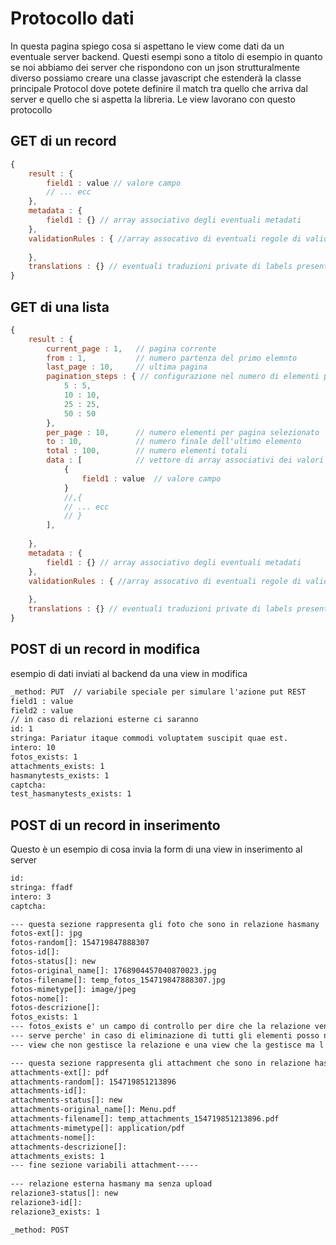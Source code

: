 # Protocollo dati

In questa pagina spiego cosa si aspettano le view come dati da un eventuale server backend. Questi esempi 
sono a titolo di esempio in quanto se noi abbiamo dei server che rispondono con un json strutturalmente diverso
possiamo creare una classe javascript che estenderà la classe principale Protocol dove potete definire il match
tra quello che arriva dal server e quello che si aspetta la libreria.
Le view lavorano con questo protocollo

## GET di un record

```javascript
{
    result : {
        field1 : value // valore campo 
        // ... ecc
    },
    metadata : {
        field1 : {} // array associativo degli eventuali metadati 
    },
    validationRules : { //array assocativo di eventuali regole di validazione javascript
        
    },
    translations : {} // eventuali traduzioni private di labels presenti nella view
}
```


## GET di una lista

```javascript
{
    result : {
        current_page : 1,   // pagina corrente
        from : 1,           // numero partenza del primo elemnto
        last_page : 10,     // ultima pagina
        pagination_steps : { // configurazione nel numero di elementi per pagina
            5 : 5,
            10 : 10,
            25 : 25,
            50 : 50
        },
        per_page : 10,      // numero elementi per pagina selezionato
        to : 10,            // numero finale dell'ultimo elemento
        total : 100,        // numero elementi totali
        data : [            // vettore di array associativi dei valori 
            {
                field1 : value  // valore campo 
            } 
            //,{
            // ... ecc
            // }
        ],
        
    },
    metadata : {
        field1 : {} // array associativo degli eventuali metadati 
    },
    validationRules : { //array assocativo di eventuali regole di validazione javascript
        
    },
    translations : {} // eventuali traduzioni private di labels presenti nella view
}
```

## POST di un record in modifica

esempio di dati inviati al backend da una view in modifica

```rest
_method: PUT  // variabile speciale per simulare l'azione put REST  
field1 : value  
field2 : value  
// in caso di relazioni esterne ci saranno   
id: 1  
stringa: Pariatur itaque commodi voluptatem suscipit quae est.  
intero: 10  
fotos_exists: 1  
attachments_exists: 1  
hasmanytests_exists: 1  
captcha:   
test_hasmanytests_exists: 1  
```


## POST di un record in inserimento

Questo è un esempio di cosa invia la form di una view in inserimento al server
```rest
id:  
stringa: ffadf  
intero: 3  
captcha: 

--- questa sezione rappresenta gli foto che sono in relazione hasmany  
fotos-ext[]: jpg  
fotos-random[]: 154719847888307  
fotos-id[]:   
fotos-status[]: new  
fotos-original_name[]: 1768904457040870023.jpg  
fotos-filename[]: temp_fotos_154719847888307.jpg  
fotos-mimetype[]: image/jpeg  
fotos-nome[]:   
fotos-descrizione[]: 
fotos_exists: 1  
--- fotos_exists e' un campo di controllo per dire che la relazione veniva gestita nella form della view. 
--- serve perche' in caso di eliminazione di tutti gli elementi posso non riuscire a distinguere tra una
--- view che non gestisce la relazione e una view che la gestisce ma l'utente ha cancellato tutti gli elementi

--- questa sezione rappresenta gli attachment che sono in relazione hasmany  ----
attachments-ext[]: pdf  
attachments-random[]: 154719851213896  
attachments-id[]:   
attachments-status[]: new  
attachments-original_name[]: Menu.pdf  
attachments-filename[]: temp_attachments_154719851213896.pdf  
attachments-mimetype[]: application/pdf  
attachments-nome[]:  
attachments-descrizione[]:  
attachments_exists: 1 
--- fine sezione variabili attachment-----   
 
--- relazione esterna hasmany ma senza upload 
relazione3-status[]: new  
relazione3-id[]:   
relazione3_exists: 1  

_method: POST  
```
